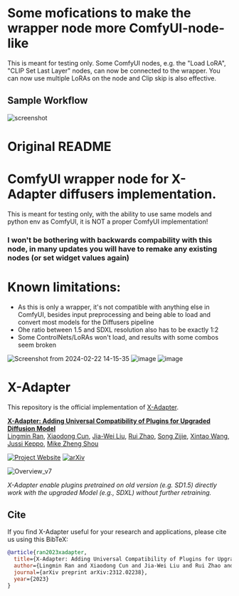 # Some mofications to make the wrapper node more ComfyUI-node-like
This is meant for testing only.
Some ComfyUI nodes, e.g. the "Load LoRA", "CLIP Set Last Layer" nodes, can now be connected to the wrapper.
You can now use multiple LoRAs on the node and Clip skip is also effective.

## Sample Workflow
![screenshot](https://github.com/bushc7/ComfyUI-Diffusers-X-Adapter/assets/173649814/a37b1636-a144-4a2c-85a4-b05da293c502)


# Original README
# ComfyUI wrapper node for X-Adapter diffusers implementation.

This is meant for testing only, with the ability to use same models and python env as ComfyUI, it is NOT a proper ComfyUI implementation!
### I won't be bothering with backwards compability with this node, in many updates you will have to remake any existing nodes (or set widget values again)

# Known limitations:
  - As this is only a wrapper, it's not compatible with anything else in ComfyUI, besides input preprocessing and being able to load and convert most models for the Diffusers pipeline
  - Ohe ratio between 1.5 and SDXL resolution also has to be exactly 1:2
  - Some ControlNets/LoRAs won't load, and results with some combos seem broken

![Screenshot from 2024-02-22 14-15-35](https://github.com/kijai/ComfyUI-Diffusers-X-Adapter/assets/40791699/8a101ed1-e00c-41d3-98bd-b5cf38dc6123)
![image](https://github.com/kijai/ComfyUI-Diffusers-X-Adapter/assets/40791699/bf9dc281-8f9f-43d3-99c5-3ba255ea69bf)
![image](https://github.com/kijai/ComfyUI-Diffusers-X-Adapter/assets/40791699/530bb971-a8e5-4688-94d4-d7949dd56e1d)

# X-Adapter

This repository is the official implementation of [X-Adapter](https://arxiv.org/abs/2312.02238).

**[X-Adapter: Adding Universal Compatibility of Plugins for Upgraded Diffusion Model](https://arxiv.org/abs/2312.02238)**
<br/>
[Lingmin Ran](),
[Xiaodong Cun](https://vinthony.github.io/academic/),
[Jia-Wei Liu](https://jia-wei-liu.github.io/), 
[Rui Zhao](https://ruizhaocv.github.io/), 
[Song Zijie](), 
[Xintao Wang](https://xinntao.github.io/),
[Jussi Keppo](https://www.jussikeppo.com/), 
[Mike Zheng Shou](https://sites.google.com/view/showlab)
<br/>

[![Project Website](https://img.shields.io/badge/Project-Website-orange)](https://showlab.github.io/X-Adapter/)
[![arXiv](https://img.shields.io/badge/arXiv-2312.02238-b31b1b.svg)](https://arxiv.org/abs/2312.02238)

![Overview_v7](https://github.com/showlab/X-Adapter/assets/152716091/eb41c508-826c-404f-8223-09765765823b)

<em> X-Adapter enable plugins pretrained on old version (e.g. SD1.5) directly work with the upgraded Model (e.g., SDXL) without further retraining.</em>

[//]: # (<p align="center">)

[//]: # (<img src="https://tuneavideo.github.io/assets/teaser.gif" width="1080px"/>  )

[//]: # (<br>)

[//]: # (<em>Given a video-text pair as input, our method, Tune-A-Video, fine-tunes a pre-trained text-to-image diffusion model for text-to-video generation.</em>)

[//]: # (</p>)


## Cite
If you find X-Adapter useful for your research and applications, please cite us using this BibTeX:

```bibtex
@article{ran2023xadapter,
  title={X-Adapter: Adding Universal Compatibility of Plugins for Upgraded Diffusion Model},
  author={Lingmin Ran and Xiaodong Cun and Jia-Wei Liu and Rui Zhao and Song Zijie and Xintao Wang and Jussi Keppo and Mike Zheng Shou},
  journal={arXiv preprint arXiv:2312.02238},
  year={2023}
}
```

